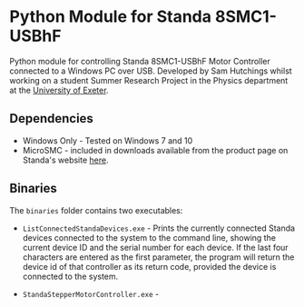 # Python Module for Standa 8SMC1-USBhF

Python module for controlling Standa 8SMC1-USBhF Motor Controller connected to a Windows PC over USB. Developed by Sam Hutchings whilst working on a student Summer Research Project in the Physics department at the [University of Exeter](http://emps.exeter.ac.uk/physics-astronomy/).

## Dependencies
* Windows Only - Tested on Windows 7 and 10
* MicroSMC - included in downloads available from the product page on Standa's website [here](http://www.standa.lt/products/catalog/motorised_positioners?item=175).

## Binaries
The ```binaries``` folder contains two executables:

* ```ListConnectedStandaDevices.exe``` - Prints the currently connected Standa devices connected to the system to the command line, showing the current device ID and the serial number for each device. If the last four characters are entered as the first parameter, the program will return the device id of that controller as its return code, provided the device is connected to the system.

* ```StandaStepperMotorController.exe``` - 
